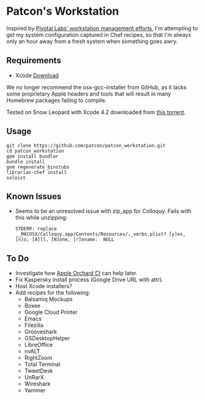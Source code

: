 Patcon's Workstation
====================

Inspired by [Pivotal Labs' workstation management
efforts][pivotal_workstation], I'm attempting to get my system
configuration captured in Chef recipes, so that I'm always only an hour
away from a fresh system when something goes awry.

Requirements
------------

  - Xcode [Download][apple-devtool-download]

We no longer recommend the osx-gcc-installer from GitHub, as it lacks
some proprietary Apple headers and tools that will result in many
Homebrew packages failing to compile.

Tested on Snow Leopard with Xcode 4.2 downloaded from [this
torrent](http://isohunt.com/torrent_details/337781505/xcode+snow+leopard).

Usage
-----

    git clone https://github.com/patcon/patcon_workstation.git
    cd patcon_workstation
    gem install bundler
    bundle install
    gem regenerate_binstubs
    librarian-chef install
    soloist

Known Issues
------------

  - Seems to be an unresolved issue with zip\_app for Colloquy. Fails with
    this while unzipping:

        STDERR: replace __MACOSX/Colloquy.app/Contents/Resources/._verbs.plist? [y]es, [n]o, [A]ll, [N]one, [r]ename:  NULL

To Do
-----

  - Investigate how [Apple Orchard CI][apple-orchard] can help later.
  - Fix Kaspersky install process (Google Drive URL with attr).
  - Host Xcode installers?
  - Add recipes for the following:
    * Balsamiq Mockups
    * Boxee 
    * Google Cloud Printer
    * Emacs 
    * Filezilla 
    * Grooveshark
    * GSDesktopHelper
    * LibreOffice
    * nvALT
    * RightZoom
    * Total Terminal
    * TweetDesk
    * UnRarX
    * Wireshark
    * Yammer

<!-- Links -->
   [apple-orchard]:          https://github.com/pivotalexperimental/apple_orchard#readme
   [pivotal_workstation]:    https://github.com/pivotal/pivotal_workstation#readme
   [apple-devtool-download]: https://developer.apple.com/downloads/index.action
   [cli-tools-snow-leopard]: http://kitcambridge.tumblr.com/post/17778742499/installing-the-xcode-command-line-tools-on-snow-leopard 
